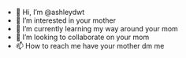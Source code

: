 - 👋 Hi, I’m @ashleydwt
- 👀 I’m interested in your mother 
- 🌱 I’m currently learning my way around your mom
- 💞️ I’m looking to collaborate on your mom
- 📫 How to reach me have your mother dm me

<!---
ashleydwt/ashleydwt is a ✨ special ✨ repository because its `README.md` (this file) appears on your GitHub profile.
You can click the Preview link to take a look at your changes.
--->
